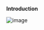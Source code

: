 <font size= “10”> **Introduction** </font>





![image](https://user-images.githubusercontent.com/25517708/219961732-60c7acf5-6cd0-4366-90cb-60732ce3fd5d.png)







